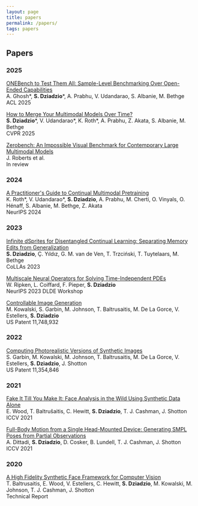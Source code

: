 ```yaml
---
layout: page
title: papers
permalink: /papers/
tags: papers
---
```


## Papers

### 2025

[ONEBench to Test Them All: Sample-Level Benchmarking Over Open-Ended Capabilities](https://arxiv.org/abs/2412.06745) \
A. Ghosh\*, **S. Dziadzio**\*, A. Prabhu, V. Udandarao, S. Albanie, M. Bethge \
ACL 2025

[How to Merge Your Multimodal Models Over Time?](https://arxiv.org/abs/2412.06712) \
**S. Dziadzio**\*, V. Udandarao\*, K. Roth\*, A. Prabhu, Z. Akata, S. Albanie, M. Bethge \
CVPR 2025

[Zerobench: An Impossible Visual Benchmark for Contemporary Large Multimodal Models](https://arxiv.org/abs/2502.09696) \
J. Roberts et al. \
In review

### 2024

[A Practitioner's Guide to Continual Multimodal Pretraining](https://arxiv.org/abs/2408.14471) \
K. Roth\*, V. Udandarao\*, **S. Dziadzio**, A. Prabhu, M. Cherti, O. Vinyals, O. Hénaff, S. Albanie, M. Bethge, Z. Akata \
NeurIPS 2024

### 2023

[Infinite dSprites for Disentangled Continual Learning: Separating Memory Edits from Generalization](https://proceedings.mlr.press/v274/dziadzio25a.html) \
**S. Dziadzio**, Ç. Yıldız, G. M. van de Ven, T. Trzciński, T. Tuytelaars, M. Bethge \
CoLLAs 2023

[Multiscale Neural Operators for Solving Time-Independent PDEs](https://arxiv.org/abs/2311.05964) \
W. Ripken, L. Coiffard, F. Pieper, **S. Dziadzio** \
NeurIPS 2023 DLDE Workshop

[Controllable Image Generation](https://patents.google.com/patent/US11748932B2/en) \
M. Kowalski, S. Garbin, M. Johnson, T. Baltrusaitis, M. De La Gorce, V. Estellers, **S. Dziadzio** \
US Patent 11,748,932

### 2022

[Computing Photorealistic Versions of Synthetic Images](https://patents.google.com/patent/US11354846B2/en) \
S. Garbin, M. Kowalski, M. Johnson, T. Baltrusaitis, M. De La Gorce, V. Estellers, **S. Dziadzio**, J. Shotton \
US Patent 11,354,846

### 2021

[Fake It Till You Make It: Face Analysis in the Wild Using Synthetic Data Alone](https://arxiv.org/abs/2109.15102) \
E. Wood, T. Baltrušaitis, C. Hewitt, **S. Dziadzio**, T. J. Cashman, J. Shotton \
ICCV 2021

[Full-Body Motion from a Single Head-Mounted Device: Generating SMPL Poses from Partial Observations](https://ieeexplore.ieee.org/document/9710218) \
A. Dittadi, **S. Dziadzio**, D. Cosker, B. Lundell, T. J. Cashman, J. Shotton \
ICCV 2021

### 2020

[A High Fidelity Synthetic Face Framework for Computer Vision](https://arxiv.org/abs/2007.08364) \
T. Baltrusaitis, E. Wood, V. Estellers, C. Hewitt, **S. Dziadzio**, M. Kowalski, M. Johnson, T. J. Cashman, J. Shotton \
Technical Report
